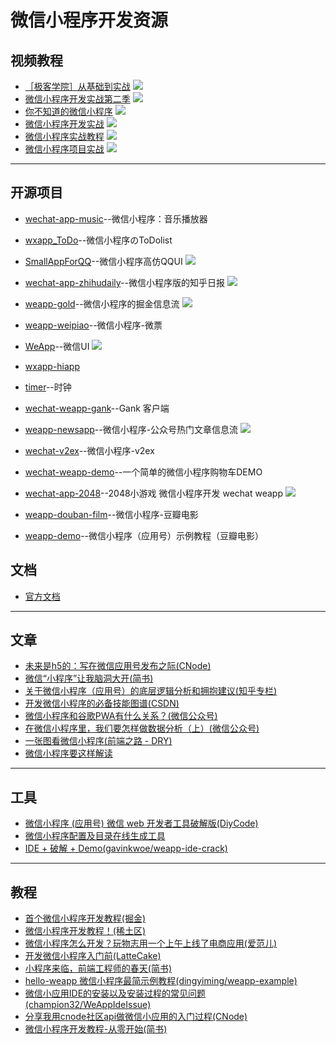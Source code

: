 # 微信小程序开发资源
## 视频教程
- [［极客学院］从基础到实战](http://www.jikexueyuan.com/zhiye/course/34.html?type=8&utm_source=jike&utm_medium=www_index_cf&utm_campaign=wechat_app&utm_content=0930)
![](images/4.png)
- [微信小程序开发实战第二季](http://edu.csdn.net/course/detail/3045)
![](images/5.png)
- [你不知道的微信小程序](http://edu.csdn.net/course/detail/3022)
![](images/6.jpg)
- [微信小程序开发实战](http://edu.csdn.net/course/detail/3011)
![](images/7.png)
- [微信小程序实战教程](http://edu.csdn.net/course/detail/3009)
![](images/8.png)
- [微信小程序项目实战](http://edu.csdn.net/course/detail/3019)
![](images/9.png)

***
## 开源项目
- [wechat-app-music](https://github.com/eyasliu/wechat-app-music)--微信小程序：音乐播放器
- [wxapp_ToDo](https://github.com/maczyt/wxapp_ToDo)--微信小程序のToDolist
- [SmallAppForQQ](https://github.com/GeekLiB/SmallAppForQQ)--微信小程序高仿QQUI
![](images/1.png)

- [wechat-app-zhihudaily](https://github.com/GeekLiB/wechat-app-zhihudaily)--微信小程序版的知乎日报
![](images/2.gif) 
- [weapp-gold](https://github.com/GeekLiB/weapp-gold)--微信小程序的掘金信息流 
![](images/3.gif)
- [weapp-weipiao](https://github.com/GeekLiB/weapp-weipiao)--微信小程序-微票
- [WeApp](https://github.com/liujians/WeApp)--微信UI
![](images/4.gif)
- [wxapp-hiapp](https://github.com/BelinChung/wxapp-hiapp)
- [timer](https://github.com/kraaas/timer)--时钟
- [wechat-weapp-gank](https://github.com/lypeer/wechat-weapp-gank)--Gank 客户端
- [weapp-newsapp](https://github.com/hijiangtao/weapp-newsapp)--微信小程序-公众号热门文章信息流
![](images/2.png)
- [wechat-v2ex](https://github.com/jectychen/wechat-v2ex)--微信小程序-v2ex
- [wechat-weapp-demo](https://github.com/SeptemberMaples/wechat-weapp-demo)--一个简单的微信小程序购物车DEMO
- [wechat-app-2048](https://github.com/jeffche/wechat-app-2048)--2048小游戏 微信小程序开发 wechat weapp
![](images/3.png)
- [weapp-douban-film](https://github.com/hingsir/weapp-douban-film)--微信小程序-豆瓣电影
- [weapp-demo](https://github.com/zce/weapp-demo)--微信小程序（应用号）示例教程（豆瓣电影）


## 文档
- [官方文档](http://wxopen.notedown.cn/)
***
## 文章

-  [未来是h5的：写在微信应用号发布之际(CNode)](https://cnodejs.org/topic/57e330d07d8293463a01e7e0)
-  [微信“小程序”让我脑洞大开(简书)](http://www.jianshu.com/p/60c8fd8d6862)
-  [关于微信小程序（应用号）的底层逻辑分析和拥抱建议(知乎专栏)](https://zhuanlan.zhihu.com/p/22565340)
-  [开发微信小程序的必备技能图谱(CSDN)](http://geek.csdn.net/news/detail/103138)
-  [微信小程序和谷歌PWA有什么关系？(微信公众号)](http://mp.weixin.qq.com/s?__biz=MzAwODY4OTk2Mg==&mid=2652039482&idx=2&sn=778e1313ebbd832b590b81a8088b63db#rd)
-  [在微信小程序里，我们要怎样做数据分析（上）(微信公众号)](http://mp.weixin.qq.com/s?__biz=MzI0ODU0MDg0Mw==&mid=2247483754&idx=1&sn=9578311da11d1fd3889e0829505c3993&scene=2&srcid=0924io6H1CmEPGYJxmEQVtlA)
-  [一张图看微信小程序(前端之路 - DRY)](http://zhenhua-lee.github.io/manmage/wx.html)
-  [微信小程序要这样解读](http://blog.csdn.net/yanzhenjie1003/article/details/52698184)
***
## 工具

-  [微信小程序 (应用号) 微信 web 开发者工具破解版(DiyCode)](http://www.diycode.cc/topics/308)
-  [微信小程序配置及目录在线生成工具](https://weapptool.com)
-  [IDE + 破解 + Demo(gavinkwoe/weapp-ide-crack)](https://github.com/gavinkwoe/weapp-ide-crack)

***

## 教程
-  [首个微信小程序开发教程(掘金)](http://gold.xitu.io/entry/57e34d6bd2030900691e9ad7)
-  [微信小程序开发教程！(稀土区)](http://xituqu.com/508.html)
-  [微信小程序怎么开发？玩物志用一个上午上线了电商应用(爱范儿)](http://www.ifanr.com/721124)
-  [开发微信小程序入门前(LatteCake)](http://lattecake.com/post/20098)
-  [小程序来临，前端工程师的春天(简书)](http://www.jianshu.com/p/fc958b73441a)
-  [hello-weapp 微信小程序最简示例教程(dingyiming/weapp-example)](https://github.com/dingyiming/weapp-example)
-  [微信小应用IDE的安装以及安装过程的常见问题(champion32/WeAppIdeIssue)](https://github.com/champion32/WeAppIdeIssue)
-  [分享我用cnode社区api做微信小应用的入门过程(CNode)](https://cnodejs.org/topic/57ea257b3670ca3f44c5beb6)
-  [微信小程序开发教程-从零开始(简书)](http://www.jianshu.com/p/aaef5ceb3936)
